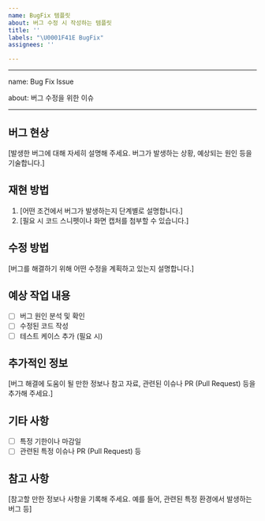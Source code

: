 ```yaml
---
name: BugFix 템플릿
about: 버그 수정 시 작성하는 템플릿
title: ''
labels: "\U0001F41E BugFix"
assignees: ''

---
```


---
name: Bug Fix Issue

about: 버그 수정을 위한 이슈

---

## 버그 현상

[발생한 버그에 대해 자세히 설명해 주세요. 버그가 발생하는 상황, 예상되는 원인 등을 기술합니다.]

## 재현 방법

1. [어떤 조건에서 버그가 발생하는지 단계별로 설명합니다.]
2. [필요 시 코드 스니펫이나 화면 캡처를 첨부할 수 있습니다.]

## 수정 방법

[버그를 해결하기 위해 어떤 수정을 계획하고 있는지 설명합니다.]

## 예상 작업 내용

- [ ] 버그 원인 분석 및 확인
- [ ] 수정된 코드 작성
- [ ] 테스트 케이스 추가 (필요 시)

## 추가적인 정보

[버그 해결에 도움이 될 만한 정보나 참고 자료, 관련된 이슈나 PR (Pull Request) 등을 추가해 주세요.]

## 기타 사항

- [ ] 특정 기한이나 마감일
- [ ] 관련된 특정 이슈나 PR (Pull Request) 등

## 참고 사항

[참고할 만한 정보나 사항을 기록해 주세요. 예를 들어, 관련된 특정 환경에서 발생하는 버그 등]
